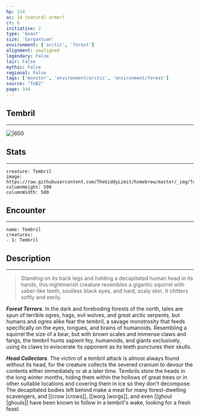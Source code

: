 ```yaml
---
hp: 114
ac: 14 (natural armor)
cr: 6
initiative: 2
type: 'beast'    
size: 'Gargantuan'
environment: ['arctic', 'forest']
alignment: unaligned
legendary: False
lair: False
mythic: False
regional: False
tags: ['monster', 'environment/arctic', 'environment/forest']
source: "ToB2"
page: 344
---
```


## Tembril
---

![|600](https://raw.githubusercontent.com/TheGiddyLimit/homebrew/master/_img/ToB2/creature/Tembril.webp)

## Stats
---

```statblock
creature: Tembril
image: https://raw.githubusercontent.com/TheGiddyLimit/homebrew/master/_img/ToB2/creature/token/Tembril%20%28Token%29.png
columnHeight: 500
columnWidth: 500
```

## Encounter
---

```encounter-table
name: Tembril
creatures:
- 1: Tembril
```

## Description
---
>Standing on its back legs and holding a decapitated human head in its hands, this nightmarish creature resembles a gigantic squirrel with saber-like teeth, soulless black eyes, and hard, scaly skin. It chitters softly and eerily.

**_Forest Terrors_**. In the dark and foreboding forests of the north, tales are spun of terrible ogres, hags, evil wolves, and great arctic serpents, but humans and ogres alike fear the tembril, a savage monstrosity that feeds specifically on the eyes, tongues, and brains of humanoids. Resembling a squirrel the size of a bear, but with brown scales and immense claws and fangs, the tembril hunts sapient fey, humanoids, and giants exclusively, using its claws to eviscerate its opponent as its teeth punctures their skulls.

**_Head Collectors_**. The victim of a tembril attack is almost always found without its head, for the creature collects the severed cranium to devour the contents either immediately or at a later time. Tembrils store the heads in the long winter months, hiding them within the hollows of great trees or in other suitable locations and covering them in ice so they don't decompose. The decapitated bodies left behind make a meal for many forest-dwelling scavengers, and [[crow \|crows]], [[worg \|worgs]], and even [[ghoul \|ghouls]] have been known to follow in a tembril's wake, looking for a fresh feast.






